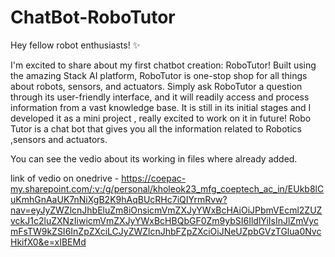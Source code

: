 # ChatBot-RoboTutor

Hey fellow robot enthusiasts! ✨

I'm excited to share about my first chatbot creation: RoboTutor!
Built using the amazing Stack AI platform, RoboTutor is one-stop shop for all things about robots, sensors, and actuators.
Simply ask RoboTutor a question through its user-friendly interface, and it will readily access and process information from a vast knowledge base.
It is still in its initial stages and I developed it as a mini project , really excited to work on it in future!
Robo Tutor is a chat bot that gives you all the information related to Robotics ,sensors and actuators.

You can see the vedio about its working in files where already added.

link of vedio on onedrive - https://coepac-my.sharepoint.com/:v:/g/personal/kholeok23_mfg_coeptech_ac_in/EUkb8lCuKmhGnAaUK7nNiXgB2K9hAqBUcRHc7iQIYrmRvw?nav=eyJyZWZlcnJhbEluZm8iOnsicmVmZXJyYWxBcHAiOiJPbmVEcml2ZUZvckJ1c2luZXNzIiwicmVmZXJyYWxBcHBQbGF0Zm9ybSI6IldlYiIsInJlZmVycmFsTW9kZSI6InZpZXciLCJyZWZlcnJhbFZpZXciOiJNeUZpbGVzTGlua0NvcHkifX0&e=xIBEMd
